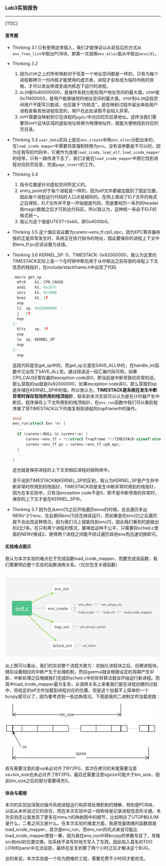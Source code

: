 ### Lab3实验报告
---
[TOC]
#### 思考题
* Thinking 3.1
  只有使用逆序插入，我们才能保证以从前往后的方式从```env_free_list```中取出PCB块，即第一次调用```env_alloc```能从中取出```envs[0]```。

* Thinking 3.2
  1. 因为```UTOP```之上的所有映射对于任意一个地址空间都是一样的，只有为每个进程都拷贝一份内核才能使用的虚页表，进程才会有成为临时内核的资格，才可以发出申请变成内核态下运行的进程。
  2. ```ULIM```是0x80000000，是操作系统分配给用户地址空间的最大值，```UTOP```是0x7f400000，是用户能够操控的地址空间的最大值。```UTOP```到```ULIM```这段空间用户不能写只能读，也应属于“内核态”，是在映射过程中留出来给用户进程查看其他进程信息的，用户在此处读取不会陷入异常。
  3. ```UVPT```需要自映射到它在进程的```pgdir```中对应的页目录地址。这样当我们需要将```UVPT```这块区域的虚拟地址转换为物理地址时，就能方便地找到对应的页目录。

* Thinking 3.3
  ```user_data```实际上是在```env_create```中用```env_alloc```分配出来的，在```load_icode_mapper```中需要将其强制转换为```env```。没有该参数是不可以的，因为在我写的代码中，它被作为连接```load_icode```, ```load_elf```, ```load_icode_mapper```的纽带，只有一路传递下去了，我们才能在```load_icode_mapper```中用它找到进程对应的页目录，完成```page_insert```的工作。

* Thinking 3.4
  1. 指令位置是针对虚拟空间所定义的。
  2. entry_point对于每个进程是一样的，因为elf文件都被加载到了固定位置，因此每个进程运行代码的入口点是相同的。在网上查阅了ELF文件的格式之后得知，ELF文件并不是一开始就是代码，而是要经历一系列的header和magic数据之后才可到达代码区。所以我认为，这种统一来自于ELF的格式统一。
  3. 我认为这个值是UTEXT+0xb0，即0x4000b0。

* Thinking 3.5
  这个值应该设置为curenv->env_tf.cp0_epc，因为EPC寄存器存放的正是异常发生时，系统正在执行指令的地址，因此要保存的进程上下文中的env_tf.pc应该设置为该值。

* Thinking 3.6
  KERNEL_SP: 0，TIMESTACK: 0x82000000，我认为这里的TIMESTACK实际上是一个在时钟中断后用于从中取出之前存放的进程上下文信息的栈指针，在include/stackframe.h中出现了代码
  ```C
  .macro get_sp
    mfc0    k1, CP0_CAUSE
    andi    k1, 0x107C
    xori    k1, 0x1000
    bnez    k1, 1f                                                                                                                                           
    nop 
    li  sp, 0x82000000
    j   2f  
    nop 
  1:
    bltz    sp, 2f
    nop 
    lw  sp, KERNEL_SP
    nop 
  2:  
    nop
  ```
  这段代码是宏get_sp中的，而get_sp又是宏SAVE_ALL中的，在handle_int函数中又出现了SAVE_ALL宏。通过阅读这一段汇编代码可知，如果CP0_CAUSE寄存器的exception code非0，即当前是中断导致的异常的话，那么获取的sp就是0x82000000，如果exception code非0，那么获取的sp是存储在KERNEL_SP中的值。所以我认为，**TIMESTACK是系统在发生中断异常时保存现场所用的栈顶指针**，联系到本次实验可以认为是在计时器产生中断后，程序保存上下文所用到的栈顶指针，在```env_run```函数中我们可以看到程序做了将TIMESTACK以下的值复制到进程的trapframe中的操作。
  ```C
  void
  env_run(struct Env *e) {
    ...
    if (curenv!=NULL && curenv!=e) {
        curenv->env_tf = *((struct Trapframe *)(TIMESTACK-sizeof(struct Trapframe)));
        curenv->env_tf.pc = curenv->env_tf.cp0_epc;
    } 
    ...
  }
  ```
  这也就是保存进程的上下文至相应进程的结构体中。

  至于说到TIMESTACK和KERNEL_SP的区别，我认为KERNEL_SP是产生非中断异常时所用到的栈指针，TIMESTACK则是发生中断异常时用到的栈指针，因为在本实验中，只有当exception code不是0，即不是中断导致的异常时，保存的上下文才是在KERNEL_SP中。

* Thinking 3.7
  因为在从env[1]之后开始遍历envs的时候，总会遍历多达NENV-2个env，在此期间env[1]还在继续运行，而如果是在env[0]之后遍历就不会出现这种情况，因为我们马上就能找到env[1]，因此我们看到的是输出的2比1多。在只有两个进程的情况，要降低这种不公平，只需要将sched.c里面的NENV换成2，使得两个进程之间能不经过遍历其他env而迅速切换即可。
#### 实验难点图示

​        我认为本次实验的难点在于完成函数load_icode_mapper，而要完成该函数，我们需要明白整个实验的函数调用关系。（仅仅包含关键函数）

​        ![实验函数调用图](实验函数调用图.png)

​        从上图可以看出，我们的实验整个流程大致为：初始化进程块之后，创建进程块，随后设置相应的中断产生于处理机制，然后gxemul就会根据设定的周期产生中断，中断处理之后根据我们完成的sched.c中的轮转算法就会开始运行新进程。而其中load_icode_mapper最为复杂，从调用关系上来看我们是在进程创建的过程中，将给定的elf文件加载到进程对应的位置，但是这个加载不上简单的一个bcopy就可以了，因为要考虑到一些边角情况。下图是我的二进制文件加载思路：

​                                ![load_icode_mapper](load_icode_mapper.png)

​        首先需要注意的是va未必对齐了BY2PG，其次在拷贝的末尾需要注意va+bin_size也未必对齐了BY2PG，最后还需要注意sgsize可能大于bin_size，因此bin_size之后的部分需要填充0。


#### 体会与感想

​        本次的实验加深我对操作系统进程运行和异常处理机制的理解，特别是PCB块，以前从未听说过它的存在，而在本次实验中这一结构体是记录进程信息的关键。本次实验还让我发现了更多在mmu.h的映射图中的细节，比如明白了UTOP和ULIM是什么，二者之间又是什么。在本次实验的难度方面，我感觉最困难的函数就是load_icode_mapper，其次是env_run，而env_run的坑点来说可能比load_icode_mapper更胜一筹，因为我在env_run中将bcopy的参数写反了，导致src和dst的位置交换，往系统不该写的地方写入了东西，因此陷入莫名的TOO LOW的panic中无法自拔，最终在反复折腾了两个小时之后才解决这个BUG。

​        总的来说，本次实验是一个较为困难的工程，需要花费不少时间才能攻克。